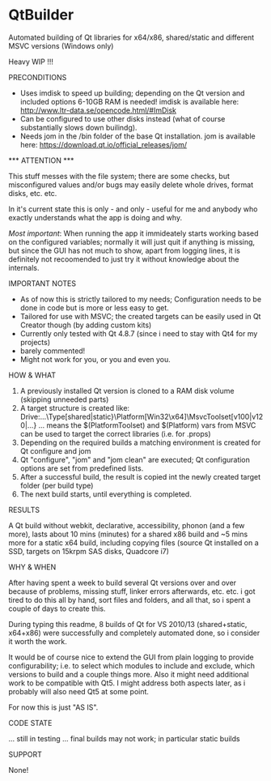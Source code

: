 # QtBuilder
Automated building of Qt libraries for x64/x86, shared/static and different MSVC versions (Windows only)

Heavy WIP !!!

PRECONDITIONS

- Uses imdisk to speed up building; depending on the Qt version and included options 6-10GB RAM is needed! imdisk is available here: http://www.ltr-data.se/opencode.html/#ImDisk
- Can be configured to use other disks instead (what of course substantially slows down builindg).
- Needs jom in the /bin folder of the base Qt installation. jom is available here: https://download.qt.io/official_releases/jom/

*** ATTENTION ***

This stuff messes with the file system; there are some checks, but misconfigured values and/or bugs may easily delete whole drives, format disks, etc. etc.

In it's current state this is only - and only - useful for me and anybody who exactly understands what the app is doing and why.

_Most important_: When running the app it immideately starts working based on the configured variables; normally it will just quit if anything is missing, but since the GUI has not much to show, apart from logging lines, it is definitely not recoomended to just try it without knowledge about the internals.

IMPORTANT NOTES

- As of now this is strictly tailored to my needs; Configuration needs to be done in code but is more or less easy to get.
- Tailored for use with MSVC; the created targets can be easily used in Qt Creator though (by adding custom kits)
- Currently only tested with Qt 4.8.7 (since i need to stay with Qt4 for my projects)
- barely commented!
- Might not work for you, or you and even you.

HOW & WHAT

1. A previously installed Qt version is cloned to a RAM disk volume (skipping unneeded parts)
2. A target structure is created like: Drive:\...\Type[shared|static}\Platform[Win32\x64]\MsvcToolset[v100|v120|...}
 ... means the $(PlatformToolset) and $(Platform) vars from MSVC can be used to target the correct libraries (i.e. for .props)
3. Depending on the required builds a matching environment is created for Qt configure and jom
4. Qt "configure", "jom" and "jom clean" are executed; Qt configuration options are set from predefined lists.
5. After a successful build, the result is copied int the newly created target folder (per build type)
6. The next build starts, until everything is completed.

RESULTS

A Qt build without webkit, declarative, accessibility, phonon (and a few more), lasts about 10 mins (minutes) for a shared x86 build and ~5 mins more for a static x64 build, including copying files (source Qt installed on a SSD, targets on 15krpm SAS disks, Quadcore i7)

WHY & WHEN

After having spent a week to build several Qt versions over and over because of problems, missing stuff, linker errors afterwards, etc. etc. i got tired to do this all by hand, sort files and folders, and all that, so i spent a couple of days to create this.

During typing this readme, 8 builds of Qt for VS 2010/13 (shared+static, x64+x86) were successfully and completely automated done, so i consider it worth the work.

It would be of course nice to extend the GUI from plain logging to provide configurability; i.e. to select which modules to include and exclude, which versions to build and a couple things more. Also it might need additional work to be compatible with Qt5. I might address both aspects later, as i probably will also need Qt5 at some point.

For now this is just "AS IS".

CODE STATE

... still in testing
... final builds may not work; in particular static builds

SUPPORT

None!
